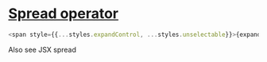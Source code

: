 # [Spread operator](https://developer.mozilla.org/en-US/docs/Web/JavaScript/Reference/Operators/Spread_operator)

```js
<span style={{...styles.expandControl, ...styles.unselectable}}>{expandGlyph}</span>
```

Also see JSX spread
